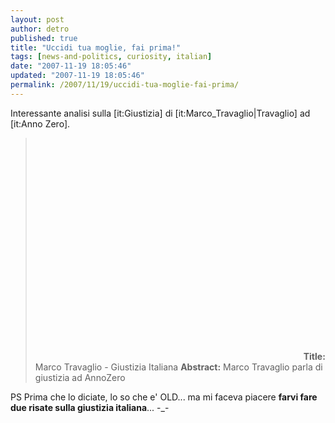 ```yaml
---
layout: post
author: detro
published: true
title: "Uccidi tua moglie, fai prima!"
tags: [news-and-politics, curiosity, italian]
date: "2007-11-19 18:05:46"
updated: "2007-11-19 18:05:46"
permalink: /2007/11/19/uccidi-tua-moglie-fai-prima/
---
```


Interessante analisi sulla [it:Giustizia] di [it:Marco_Travaglio|Travaglio] ad [it:Anno Zero].

<blockquote><object width="425" height="355"><param name="movie" value="http://www.youtube.com/v/Ed4osHA0i1k&rel=1"></param><param name="wmode" value="transparent"></param><embed src="http://www.youtube.com/v/Ed4osHA0i1k&rel=1" type="application/x-shockwave-flash" wmode="transparent" width="425" height="355"></embed></object>
<strong>Title:</strong> Marco Travaglio - Giustizia Italiana
<strong>Abstract:</strong> Marco Travaglio parla di giustizia ad AnnoZero
</blockquote>

PS Prima che lo diciate, lo so che e' OLD... ma mi faceva piacere <strong>farvi fare due risate sulla giustizia italiana</strong>... -_-
